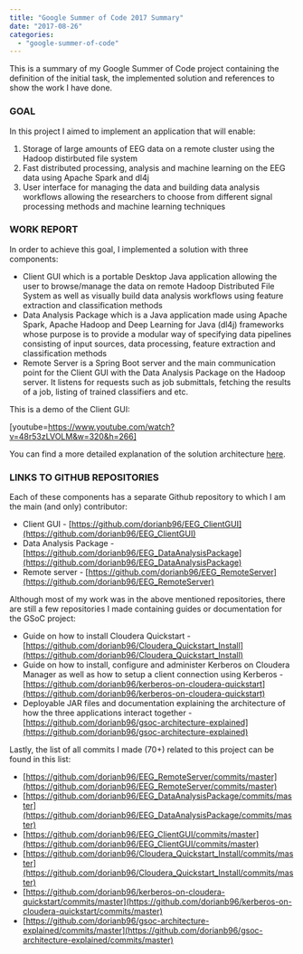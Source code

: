 ```yaml
---
title: "Google Summer of Code 2017 Summary"
date: "2017-08-26"
categories: 
  - "google-summer-of-code"
---
```


This is a summary of my Google Summer of Code project containing the definition of the initial task, the implemented solution and references to show the work I have done.

### **GOAL**  

In this project I aimed to implement an application that will enable:

1. Storage of large amounts of EEG data on a remote cluster using the Hadoop distirbuted file system
2. Fast distributed processing, analysis and machine learning on the EEG data using Apache Spark and dl4j
3. User interface for managing the data and building data analysis workflows allowing the researchers to choose from different signal processing methods and machine learning techniques

### **WORK REPORT**

In order to achieve this goal, I implemented a solution with three components:

- Client GUI which is a portable Desktop Java application allowing the user to browse/manage the data on remote Hadoop Distributed File System as well as visually build data analysis workflows using feature extraction and classification methods
- Data Analysis Package which is a Java application made using Apache Spark, Apache Hadoop and Deep Learning for Java (dl4j) frameworks whose purpose is to provide a modular way of specifying data pipelines consisting of input sources, data processing, feature extraction and classification methods
- Remote Server is a Spring Boot server and the main communication point for the Client GUI with the Data Analysis Package on the Hadoop server. It listens for requests such as job submittals, fetching the results of a job, listing of trained classifiers and etc.

 

This is a demo of the Client GUI:

[youtube=https://www.youtube.com/watch?v=48r53zLVOLM&w=320&h=266]

You can find a more detailed explanation of the solution architecture [here](https://github.com/dorianb96/gsoc-architecture-explained).

### **LINKS TO GITHUB REPOSITORIES**  

Each of these components has a separate Github repository to which I am the main (and only) contributor:

- Client GUI - [https://github.com/dorianb96/EEG_ClientGUI](https://github.com/dorianb96/EEG_ClientGUI)
- Data Analysis Package - [https://github.com/dorianb96/EEG_DataAnalysisPackage](https://github.com/dorianb96/EEG_DataAnalysisPackage)
- Remote server - [https://github.com/dorianb96/EEG_RemoteServer](https://github.com/dorianb96/EEG_RemoteServer)

Although most of my work was in the above mentioned repositories, there are still a few repositories I made containing guides or documentation for the GSoC project:

- Guide on how to install Cloudera Quickstart - [https://github.com/dorianb96/Cloudera_Quickstart_Install](https://github.com/dorianb96/Cloudera_Quickstart_Install)
- Guide on how to install, configure and administer Kerberos on Cloudera Manager as well as how to setup a client connection using Kerberos - [https://github.com/dorianb96/kerberos-on-cloudera-quickstart](https://github.com/dorianb96/kerberos-on-cloudera-quickstart)
- Deployable JAR files and documentation explaining the architecture of how the three applications interact together - [https://github.com/dorianb96/gsoc-architecture-explained](https://github.com/dorianb96/gsoc-architecture-explained)

Lastly, the list of all commits I made (70+) related to this project can be found in this list:

- [https://github.com/dorianb96/EEG_RemoteServer/commits/master](https://github.com/dorianb96/EEG_RemoteServer/commits/master)
- [https://github.com/dorianb96/EEG_DataAnalysisPackage/commits/master](https://github.com/dorianb96/EEG_DataAnalysisPackage/commits/master)
- [https://github.com/dorianb96/EEG_ClientGUI/commits/master](https://github.com/dorianb96/EEG_ClientGUI/commits/master)
- [https://github.com/dorianb96/Cloudera_Quickstart_Install/commits/master](https://github.com/dorianb96/Cloudera_Quickstart_Install/commits/master)
- [https://github.com/dorianb96/kerberos-on-cloudera-quickstart/commits/master](https://github.com/dorianb96/kerberos-on-cloudera-quickstart/commits/master)
- [https://github.com/dorianb96/gsoc-architecture-explained/commits/master](https://github.com/dorianb96/gsoc-architecture-explained/commits/master)

